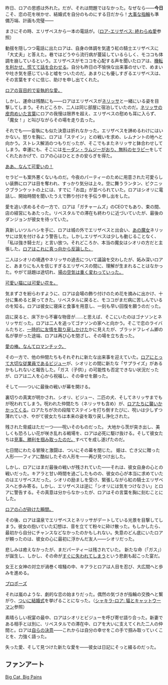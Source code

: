<!-- title: ロア・パンドラ -->
<!-- status: インブレッド -->

昨日、ロアの思惑は外れた。だが、それは問題ではなかった。なぜなら――**今日**こそ、恋の花を咲かせ、結婚式を自分のものにする日だから！[大事な指輪](https://youtu.be/m2OG5auudrQ?t=380)も準備万端、計画も完璧――

まさにその時、エリザベスから一本の電話が。（[ロア-エリザベス: 終わらぬ愛](#edge:raora-liz)参照）

動揺を隠しつつ電話に出たロアは、自身の体調を気遣う紅の騎士エリザベスに「大丈夫」と答えた。巷ではどうやら流行病が蔓延しているらしく、モココも体調を崩しているという。エリザベスがモココを心配する声を聞いたロアは、[機転を利かせ、慌てて話を合わせる](https://youtu.be/m2OG5auudrQ?t=447)。自分も昨日の不愉快な出来事のせいで、めまいや吐き気を感じていると嘘をついたのだ。あまりにも優しすぎるエリザベスは、その言葉をすぐに信じ、助けを申し出てくれた。

[ロアの盲目的で妄執的な愛。](#embed:https://youtu.com/m2OG5auudrQ?t=509)

しかし、運命は残酷にも――ロアはエリザベスが[ネリッサ](https://youtu.com/m2OG5auudrQ?t=781)と一緒にいる姿を目撃してしまう。それどころか、二人は同じ部屋に宿泊していたのだ。[ネリッサの皮肉めいた言葉](https://youtu.com/m2OG5auudrQ?t=823)にロアの我慢は限界を超え、エリザベスの慰めも耳に入らず、「魔女！」と叫びながらその場を走り去った。

それでも――妄執にも似た決意は折れなかった。エリザベスを諦めるわけにはいかない。怒りを胸に、ロアは「ステイン」との戦いを求め、レムナントの地へと向かう。ストレス解消のつもりだったが、そこでもまたネリッサと鉢合わせしてしまう。幸運にも、そこには[モーダン・ラムジーがおり、無料のセラピー](https://youtu.com/m2OG5auudrQ?t=1407)をしてくれたおかげで、ロアの心はひとときの安らぎを得た。

[ああ、なんて可愛いの！](#embed:https://youtu.com/m2OG5auudrQ?t=1786)

セラピーも案外悪くないものだ。今夜のパーティーのために用意された可愛らしい装飾にロアは目を奪われ、すっかり気分は上々。空に舞うランタン、ピクニックブランケットの上には、すでに「お皿」が並べられていた。ロアはシオリに電話し、開始時間を聞いたうえで飾り付けを手伝う申し出をした。

愛を追い求めるその一方で、ロアは「ガチャームズ」のCEOでもあり、束の間、店の経営にもあたった。リベスタルでの滞在も終わりに近づいていたが、最後のダンジョンが彼女を待っていた。

真新しいツルハシを手に、ロアは城の外でエリザベスと出会い、[あの魔女](https://youtu.com/m2OG5auudrQ?t=2753)ネリッサには気を付けるよう警告した。しかしエリザベスは少しも動じることなく、「私は強き騎士だ」と言い放つ。それどころか、本当の魔女はシオリの方だと主張した。[ロアはこれに真っ向から反論した。](https://youtu.com/m2OG5auudrQ?t=2902)

二人はシオリの境遇やネリッサの過去について議論を交わしたが、妬み深いロアと、あまりにも人を信じすぎるエリザベスの間に、理解が生まれることはなかった。やがて話題は途切れ、[場の空気は重く変わっていった。](https://youtu.be/m2OG5auudrQ?t=3227)

[可愛い猫には可愛い花を。](#embed:https://youtu.com/m2OG5auudrQ?t=3262)

気まずさを紛らわすように、ロアは会場の飾り付けのため花を摘みに出かけ、十分に集めると戻ってきた。リベスタルに戻ると、モココがまだ病に苦しんでいるのを知る。ロアは彼女に寝床と食事を用意し、一刻も早い回復を願うのだった。

店に戻ると、床下から不審な物音が……と思えば、そこにいたのはゴナソンとネリッサだった。ロアは二人を追ってゴナソンの家へと向かう。そこで恋のライバルたちと、[一時的に友情を取り戻しかけた](https://youtu.be/m2OG5auudrQ?t=4784)かに見えたが、ブラッドフレイム卿の名が挙がった途端、ロアは再び心を閉ざし、その場を立ち去った。

[愛の棒。なんてロマンチック。](#embed:https://youtu.com/m2OG5auudrQ?t=6482.)

その一方で、他の仲間たちもそれぞれに新たな出来事を迎えていた。[ロアにとって大切な従業員であるビジュー](https://youtu.com/m2OG5auudrQ?t=7981)が、シオリとの間に新たな「サプライズ」があるかもしれないと報告した。「ガス（子供）」の可能性も否定できない状況だったが、ロアは二人を心から祝福し、その幸せを願った。

そして――ついに最後の戦いが幕を開ける。

裏切りの真実が明かされ、シオリ、ビジュー、二匹の犬、そしてネリッサまでもが呪われてしまう。呪われた仲間たち（ネリッサも含め）が、[ロアたちに襲いかかってくる](https://youtu.be/m2OG5auudrQ?t=8643)。ロアたちが次の段階でステインを打ち倒すたびに、呪いは少しずつ薄れていき、やがて彼女たちは本来の姿を取り戻し浄化された。

残された脅威はただ一つ――呪いそのものだった。
大地から茨が突き出し、美しくも恐ろしい花が咲き乱れる戦場を、ロアは必死に駆け抜ける。そして彼女たちは[見事、勝利を掴み取ったのだ。](https://youtu.com/m2OG5auudrQ?t=9248)すべてを成し遂げたのだ。

七日間にわたる冒険と激闘は、ついにその幕を閉じた。
姫は、亡き父に贈った人形――フィアに酷似したその人形を――再び見つけ出した。

しかし、ロアにはまだ最後の戦いが残されていた――それは、彼女自身の心との戦いだった。キアラと甘い時間を過ごしたものの、彼女の心が本当に求めていたのはエリザベスだった。シオリの励ましを受け、緊張しながら紅の騎士エリザベスへと歩み寄る。しかし、エリザベスは逆に「シオリには気をつけなさい」とロアに警告する。その真意は分からなかったが、ロアはその言葉を胸に刻むことにした。

[ロアの心が砕けた瞬間。](#embed:https://youtu.com/m2OG5auudrQ?t=11039)

その後、ロアは温泉でエリザベスとネリッサがデートしている光景を目撃してしまう。彼女の抱いていた幻想は、音を立てて粉々に砕け散った。もしかしたら、最初から自分にチャンスなどなかったのかもしれない。失意のどん底にいたロアが頼ったのは、彼女の心に最初に浮かんだ友人――シオリだった。

悲しみは癒えなかったが、まだパーティーは残されていた。
新たな命（「ガス」）が誕生し、しかし、その命が[すぐに失われてしまう](https://youtu.com/m2OG5auudrQ?t=12121)という悲劇も起こった宴だ。

女王と女神の対立が渦巻く喧騒の中、キアラとロアは人目を忍び、大広間へと歩みを進める。

[プロポーズ](#embed:https://youtu.com/m2OG5auudrQ?t=12664)

それは嵐のような、劇的な恋の始まりだった。偶然の気づきが指輪の交換へと繋がり、[ついに結婚式](https://youtu.com/m2OG5auudrQ?t=12940)を挙げることになった。（[シャキラ-ロア: 猫とキャットウーマン](#edge:raora-kiara)参照）

素晴らしい祝宴の最中、ロアはシオリとビジューを呼び寄せ語り合った。新妻である相手とは別に、リベスタルでの滞在中、ロアを大いに支えてくれた二人の仲間と。ロアは[自らの決意](https://youtu.com/m2OG5auudrQ?t=13224)――これからは自分の幸せをこの手で掴み取っていくことを、力強く語った。

失った愛、そして見つけた新たな愛を――彼女は日記にそっと綴るのだった。

## ファンアート

[Big Cat, Big Pains](https://x.com/fernrOreo/status/1923057970440536174)

<!-- nerissa, liz -->